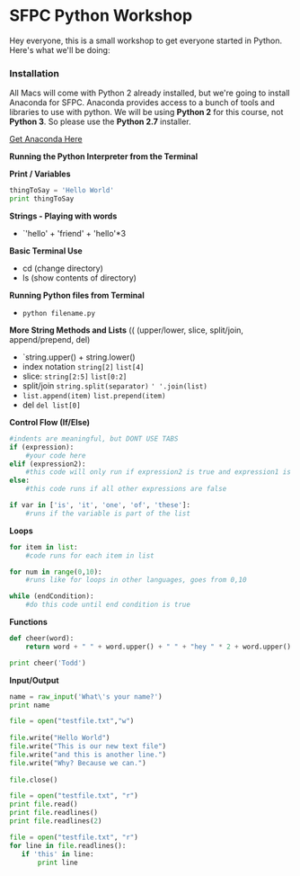# SFPC Python Workshop
Hey everyone, this is a small workshop to get everyone started in Python. Here's what we'll be doing:

### Installation
All Macs will come with Python 2 already installed, but we're going to install Anaconda for SFPC. Anaconda provides access to a bunch of tools and libraries to use with python.
We will be using **Python 2** for this course, not **Python 3**. So please use the **Python 2.7** installer.

[Get Anaconda Here](https://www.anaconda.com/download/)

**Running the Python Interpreter from the Terminal**

**Print / Variables**
```python
thingToSay = 'Hello World'
print thingToSay
```

**Strings - Playing with words**
- `'hello' + 'friend' + 'hello'*3

**Basic Terminal Use**
- cd (change directory)
- ls (show contents of directory)

**Running Python files from Terminal**
- `python filename.py`

**More String Methods and Lists** (( (upper/lower, slice, split/join, append/prepend, del)
- `string.upper() + string.lower()
- index notation `string[2]` `list[4]`
- slice: `string[2:5]` `list[0:2]`
- split/join `string.split(separator)` `' '.join(list)`
- `list.append(item)` `list.prepend(item)`
- del `del list[0]`

**Control Flow (If/Else)**
```python
#indents are meaningful, but DONT USE TABS
if (expression):
    #your code here
elif (expression2):
    #this code will only run if expression2 is true and expression1 is false
else:
    #this code runs if all other expressions are false
```
```python
if var in ['is', 'it', 'one', 'of', 'these']:
    #runs if the variable is part of the list
```

**Loops**
```python
for item in list:
    #code runs for each item in list

for num in range(0,10):
    #runs like for loops in other languages, goes from 0,10
```

```python
while (endCondition):
    #do this code until end condition is true
```

**Functions**
```python
def cheer(word):
    return word + " " + word.upper() + " " + "hey " * 2 + word.upper()

print cheer('Todd')
```

**Input/Output**
```python
name = raw_input('What\'s your name?')
print name
```
```python
file = open("testfile.txt","w") 
 
file.write("Hello World") 
file.write("This is our new text file") 
file.write("and this is another line.") 
file.write("Why? Because we can.") 
 
file.close() 
```
```python
file = open("testfile.txt", "r") 
print file.read() 
print file.readlines()
print file.readlines(2)
```
```python
file = open("testfile.txt", "r")
for line in file.readlines():
   if 'this' in line:
       print line
```
